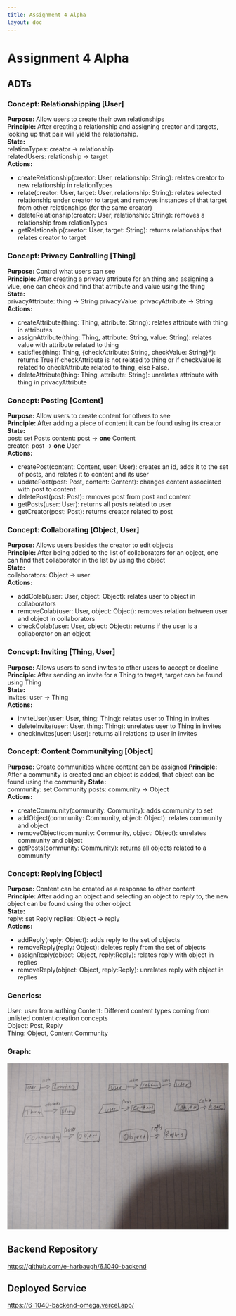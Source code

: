 ```yaml
---
title: Assignment 4 Alpha
layout: doc
---
```


# Assignment 4 Alpha

## ADTs

### <b>Concept: </b> Relationshipping  [User]
<b>Purpose: </b> Allow users to create their own relationships  
<b>Principle: </b> After creating a relationship and assigning creator and targets, looking up that pair will yield the relationship.  
<b>State: </b>  
relationTypes: creator -> relationship  
relatedUsers: relationship -> target   
<b>Actions: </b>  
* createRelationship(creator: User, relationship: String): relates creator to new relationship in relationTypes
* relate(creator: User, target: User, relationship: String): relates selected relationship under creator to target and removes instances of that target from other relationships (for the same creator)  
* deleteRelationship(creator: User, relationship: String): removes a relationship from relationTypes  
* getRelationship(creator: User, target: String): returns relationships that relates creator to target

### <b>Concept: </b> Privacy Controlling [Thing]  
<b>Purpose: </b> Control what users can see  
<b>Principle: </b> After creating a privacy attribute for an thing and assigning a vlue, one can check and find that atrribute and value using the thing  
<b>State: </b>  
privacyAttribute: thing -> String
privacyValue: privacyAttribute -> String  
<b>Actions: </b>  
* createAttribute(thing: Thing, attribute: String): relates attribute with thing in attributes 
* assignAttribute(thing: Thing, attribute: String, value: String): relates value with attribute related to thing 
* satisfies(thing: Thing, {checkAttribute: String, checkValue: String}*): returns True if checkAttribute is not related to thing or if checkValue is related to checkAttribute related to thing, else False.
* deleteAttribute(thing: Thing, attribute: String): unrelates attribute with thing in privacyAttribute  

### <b>Concept: </b> Posting [Content]
<b>Purpose: </b> Allow users to create content for others to see  
<b>Principle: </b> After adding a piece of content it can be found using its creator  
<b>State: </b>  
post: set Posts
content: post -> <b>one</b> Content  
creator: post -> <b>one</b> User  
<b>Actions: </b>  
* createPost(content: Content, user: User): creates an id, adds it to the set of posts, and relates it to content and its user
* updatePost(post: Post, content: Content): changes content associated with post to content  
* deletePost(post: Post): removes post from post and content
* getPosts(user: User): returns all posts related to user  
* getCreator(post: Post): returns creator related to post

### <b>Concept: </b> Collaborating [Object, User]
<b>Purpose: </b> Allows users besides the creator to edit objects  
<b>Principle: </b> After being added to the list of collaborators for an object, one can find that collaborator in the list by using the object  
<b>State: </b>     
collaborators: Object -> user  
<b>Actions: </b>  
* addColab(user: User, object: Object): relates user to object in collaborators  
* removeColab(user: User, object: Object): removes relation between user and object in collaborators  
* checkColab(user: User, object: Object): returns if the user is a collaborator on an object  

### <b>Concept: </b> Inviting [Thing, User]
<b>Purpose: </b> Allows users to send invites to other users to accept or decline  
<b>Principle: </b> After sending an invite for a Thing to target, target can be found using Thing  
<b>State: </b>  
invites: user -> Thing  
<b>Actions: </b>  
* inviteUser(user: User, thing: Thing): relates user to Thing in invites  
* deleteInvite(user: User, thing: Thing): unrelates user to Thing in invites  
* checkInvites(user: User): returns all relations to user in invites  

### <b>Concept: </b> Content Communitying [Object]
<b>Purpose: </b> Create communities where content can be assigned
<b>Principle: </b> After a community is created and an object is added, that object can be found using the community 
<b>State: </b>  
community: set Community
posts: community -> Object  
<b>Actions: </b>  
* createCommunity(community: Community): adds community to set
* addObject(community: Community, object: Object): relates community and object
* removeObject(community: Community, object: Object): unrelates community and object
* getPosts(community: Community): returns all objects related to a community

### <b>Concept: </b> Replying [Object]
<b>Purpose: </b> Content can be created as a response to other content  
<b>Principle: </b> After adding an object and selecting an object to reply to, the new object can be found using the other object  
<b>State: </b>  
reply: set Reply 
replies: Object -> reply  
<b>Actions: </b>  
* addReply(reply: Object): adds reply to the set of objects  
* removeReply(reply: Object): deletes reply from the set of objects  
* assignReply(object: Object, reply:Reply): relates reply with object in replies  
* removeReply(object: Object, reply:Reply): unrelates reply with object in replies   

### Generics:
User: user from authing
Content: Different content types coming from unlisted content creation concepts  
Object: Post, Reply  
Thing: Object, Content Community

### Graph:
![Diagram](images/A4/A4graph.jpg)

## Backend Repository
https://github.com/e-harbaugh/6.1040-backend
## Deployed Service
https://6-1040-backend-omega.vercel.app/